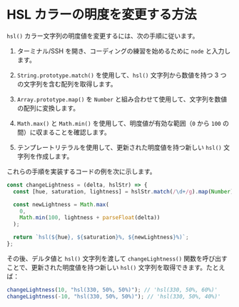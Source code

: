 # HSL カラーの明度を変更する方法

`hsl()` カラー文字列の明度値を変更するには、次の手順に従います。

1. ターミナル/SSH を開き、コーディングの練習を始めるために `node` と入力します。

2. `String.prototype.match()` を使用して、`hsl()` 文字列から数値を持つ 3 つの文字列を含む配列を取得します。

3. `Array.prototype.map()` を `Number` と組み合わせて使用して、文字列を数値の配列に変換します。

4. `Math.max()` と `Math.min()` を使用して、明度値が有効な範囲（`0` から `100` の間）に収まることを確認します。

5. テンプレートリテラルを使用して、更新された明度値を持つ新しい `hsl()` 文字列を作成します。

これらの手順を実装するコードの例を次に示します。

```js
const changeLightness = (delta, hslStr) => {
  const [hue, saturation, lightness] = hslStr.match(/\d+/g).map(Number);

  const newLightness = Math.max(
    0,
    Math.min(100, lightness + parseFloat(delta))
  );

  return `hsl(${hue}, ${saturation}%, ${newLightness}%)`;
};
```

その後、デルタ値と `hsl()` 文字列を渡して `changeLightness()` 関数を呼び出すことで、更新された明度値を持つ新しい `hsl()` 文字列を取得できます。たとえば：

```js
changeLightness(10, "hsl(330, 50%, 50%)"); // 'hsl(330, 50%, 60%)'
changeLightness(-10, "hsl(330, 50%, 50%)"); // 'hsl(330, 50%, 40%)'
```
